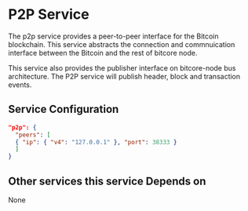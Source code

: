 # P2P Service

The p2p service provides a peer-to-peer interface for the Bitcoin blockchain. This service abstracts the connection and commnuication interface between the Bitcoin and the rest of bitcore node.


This service also provides the publisher interface on bitcore-node bus architecture. The P2P service will publish header, block and transaction events.

## Service Configuration

```json
"p2p": {
  "peers": [
  { "ip": { "v4": "127.0.0.1" }, "port": 38333 }
  ]
}
```

## Other services this service Depends on

None

